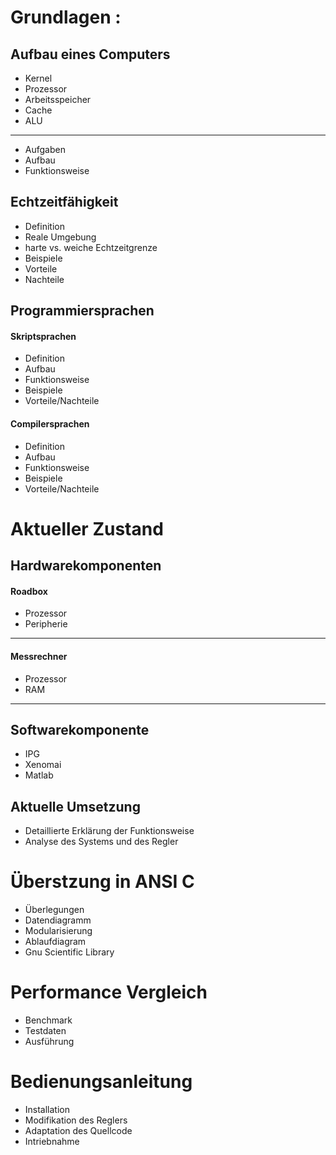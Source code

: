 # Grundlagen :

## Aufbau eines Computers

+ Kernel
+ Prozessor
+ Arbeitsspeicher
+ Cache
+ ALU
________________
+ Aufgaben
+ Aufbau
+ Funktionsweise


## Echtzeitfähigkeit

+ Definition
+ Reale Umgebung
+ harte vs. weiche Echtzeitgrenze
+ Beispiele
+ Vorteile
+ Nachteile


## Programmiersprachen

#### Skriptsprachen
+ Definition
+ Aufbau
+ Funktionsweise
+ Beispiele
+ Vorteile/Nachteile

#### Compilersprachen
+ Definition
+ Aufbau
+ Funktionsweise
+ Beispiele
+ Vorteile/Nachteile


# Aktueller Zustand
## Hardwarekomponenten

#### Roadbox
+ Prozessor
+ Peripherie
_____________

#### Messrechner
+ Prozessor
+ RAM
_____________

## Softwarekomponente
+ IPG
+ Xenomai
+ Matlab


## Aktuelle Umsetzung
+ Detaillierte Erklärung der Funktionsweise
+ Analyse des Systems und des Regler

# Überstzung in ANSI C
+ Überlegungen
+ Datendiagramm
+ Modularisierung
+ Ablaufdiagram
+ Gnu Scientific Library

# Performance Vergleich
+ Benchmark
+ Testdaten
+ Ausführung

# Bedienungsanleitung
+ Installation
+ Modifikation des Reglers
+ Adaptation des Quellcode
+ Intriebnahme
